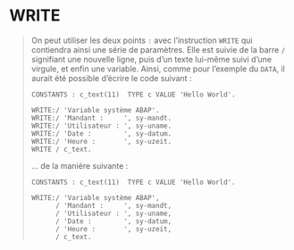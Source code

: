 # **WRITE**

> On peut utiliser les deux points `:` avec l’instruction `WRITE` qui contiendra ainsi une série de paramètres. Elle est suivie de la barre `/` signifiant une nouvelle ligne, puis d’un texte lui-même suivi d’une virgule, et enfin une variable. Ainsi, comme pour l’exemple du `DATA`, il aurait été possible d’écrire le code suivant :
>
> ```JS
> CONSTANTS : c_text(11)  TYPE c VALUE 'Hello World'.
>
> WRITE:/ 'Variable système ABAP'.
> WRITE:/ 'Mandant :     ', sy-mandt.
> WRITE:/ 'Utilisateur : ', sy-uname.
> WRITE:/ 'Date :        ', sy-datum.
> WRITE:/ 'Heure :       ', sy-uzeit.
> WRITE / c_text.
> ```
>
> ... de la manière suivante :
>
> ```JS
> CONSTANTS : c_text(11)  TYPE c VALUE 'Hello World'.
>
> WRITE:/ 'Variable système ABAP',
>       / 'Mandant :     ', sy-mandt,
>       / 'Utilisateur : ', sy-uname,
>       / 'Date :        ', sy-datum,
>       / 'Heure :       ', sy-uzeit,
>       / c_text.
> ```
